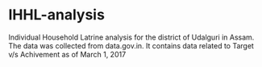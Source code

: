 # IHHL-analysis
Individual Household Latrine analysis for the district of Udalguri in Assam.
The data was collected from data.gov.in. It contains data related to Target v/s Achivement as of March 1, 2017 
